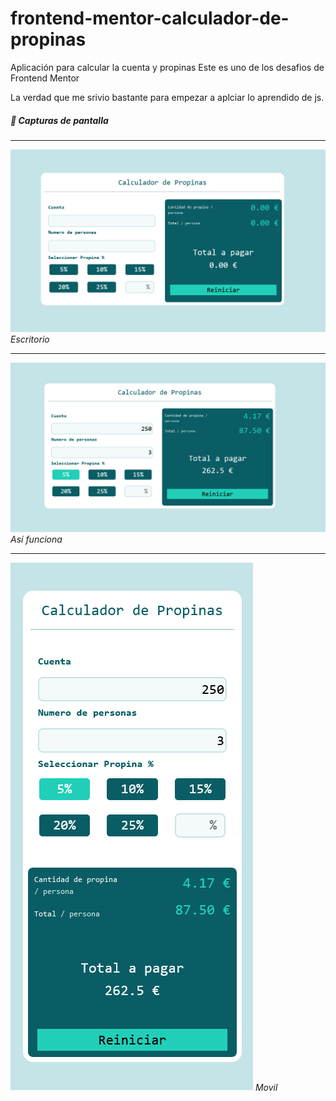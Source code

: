 # frontend-mentor-calculador-de-propinas
Aplicación para calcular la cuenta y propinas
Este es uno de los desafios de Frontend Mentor

La verdad que me srivio bastante para empezar a aplciar lo aprendido de js.
##### 📸 Capturas de pantalla

***
![Vsita de la app en versión escritotio](/img/captura1.png "Versión Escritorio")
*Escritorio*

***
![Vsita de la app en funcionamiento](/img/muestra.png "Asi funciona")
*Así funciona*

***
![Vsita de la app en versión Movil](/img/movil.png "Versión Movil")
*Movil*
